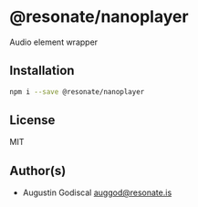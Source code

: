 # @resonate/nanoplayer

Audio element wrapper

## Installation

```sh
npm i --save @resonate/nanoplayer
```

## License

MIT

## Author(s)

- Augustin Godiscal <auggod@resonate.is>
